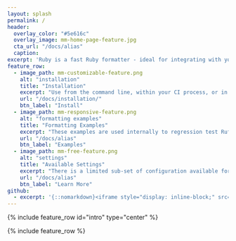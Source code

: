 ```yaml
---
layout: splash
permalink: /
header:
  overlay_color: "#5e616c"
  overlay_image: mm-home-page-feature.jpg
  cta_url: "/docs/alias"
  caption:
excerpt: 'Ruby is a fast Ruby formatter - ideal for integrating with your Editor, or Continuous Integration System.'
feature_row:
  - image_path: mm-customizable-feature.png
    alt: "installation"
    title: "Installation"
    excerpt: "Use from the command line, within your CI process, or in your Editor"
    url: "/docs/installation/"
    btn_label: "Install"
  - image_path: mm-responsive-feature.png
    alt: "formatting examples"
    title: "Formatting Examples"
    excerpt: "These examples are used internally to regression test Rufo"
    url: "/docs/alias"
    btn_label: "Examples"
  - image_path: mm-free-feature.png
    alt: "settings"
    title: "Available Settings"
    excerpt: "There is a limited sub-set of configuration available for controlling how Rufo formats"
    url: "/docs/alias"
    btn_label: "Learn More"
github:
  - excerpt: '{::nomarkdown}<iframe style="display: inline-block;" src="https://ghbtns.com/github-btn.html?user=mmistakes&repo=minimal-mistakes&type=star&count=true&size=large" frameborder="0" scrolling="0" width="160px" height="30px"></iframe> <iframe style="display: inline-block;" src="https://ghbtns.com/github-btn.html?user=mmistakes&repo=minimal-mistakes&type=fork&count=true&size=large" frameborder="0" scrolling="0" width="158px" height="30px"></iframe>{:/nomarkdown}'
---
```


{% include feature_row id="intro" type="center" %}

{% include feature_row %}
